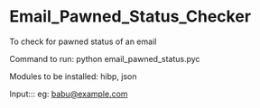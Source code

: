 # Email_Pawned_Status_Checker

To check for pawned status of an email

Command to run: python email_pawned_status.pyc

Modules to be installed: hibp, json

Input:::
eg: babu@example.com
